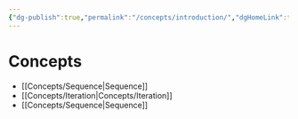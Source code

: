 ```yaml
---
{"dg-publish":true,"permalink":"/concepts/introduction/","dgHomeLink":true,"dgPassFrontmatter":false}
---
```


# Concepts
* [[Concepts/Sequence|Sequence]]
* [[Concepts/Iteration|Concepts/Iteration]]
* [[Concepts/Sequence|Sequence]]